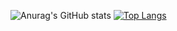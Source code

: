 ![Anurag's GitHub stats](https://github-readme-stats.vercel.app/api?username=MicIsHere&show_icons=true&theme=prussian)
[![Top Langs](https://github-readme-stats.vercel.app/api/top-langs/?username=MicIsHere&show_icons=true&theme=prussian)](https://github.com/anuraghazra/github-readme-stats)
